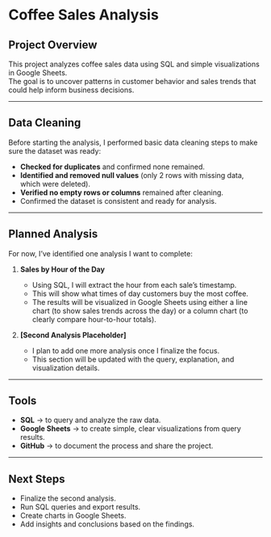 # Coffee Sales Analysis
## Project Overview
This project analyzes coffee sales data using SQL and simple visualizations in Google Sheets.  
The goal is to uncover patterns in customer behavior and sales trends that could help inform business decisions.

---

## Data Cleaning
Before starting the analysis, I performed basic data cleaning steps to make sure the dataset was ready:

- **Checked for duplicates** and confirmed none remained.  
- **Identified and removed null values** (only 2 rows with missing data, which were deleted).  
- **Verified no empty rows or columns** remained after cleaning.  
- Confirmed the dataset is consistent and ready for analysis.

---

## Planned Analysis
For now, I’ve identified one analysis I want to complete:

1. **Sales by Hour of the Day**  
   - Using SQL, I will extract the hour from each sale’s timestamp.  
   - This will show what times of day customers buy the most coffee.  
   - The results will be visualized in Google Sheets using either a line chart (to show sales trends across the day) or a column chart (to clearly compare hour-to-hour totals).

2. **[Second Analysis Placeholder]**  
   - I plan to add one more analysis once I finalize the focus.  
   - This section will be updated with the query, explanation, and visualization details.

---

## Tools
- **SQL** → to query and analyze the raw data.  
- **Google Sheets** → to create simple, clear visualizations from query results.  
- **GitHub** → to document the process and share the project.

---

## Next Steps
- Finalize the second analysis.  
- Run SQL queries and export results.  
- Create charts in Google Sheets.  
- Add insights and conclusions based on the findings.  

